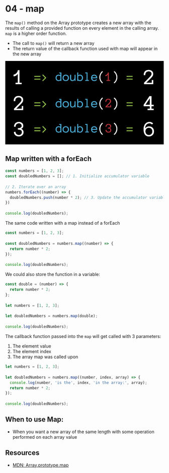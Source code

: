 # 04 - map

The `map()` method on the Array prototype creates a new array with the results of calling a provided function on every element in the calling array. `map` is a higher order function.

* The call to `map()` will return a new array
* The return value of the callback function used with map will appear in the new array

![](./map_diagram.png)

## Map written with a forEach

```js
const numbers = [1, 2, 3];
const doubledNumbers = []; // 1. Initialize accumulator variable

// 2. Iterate over an array
numbers.forEach((number) => {
  doubledNumbers.push(number * 2); // 3. Update the accumulator variable
})

console.log(doubledNumbers);
```

The same code written with a map instead of a forEach

```js
const numbers = [1, 2, 3];

const doubledNumbers = numbers.map((number) => {
  return number * 2;
});

console.log(doubledNumbers);
```

We could also store the function in a variable:

```js
const double = (number) => {
  return number * 2;
};

let numbers = [1, 2, 3];

let doubledNumbers = numbers.map(double);

console.log(doubledNumbers);
```

The callback function passed into the `map` will get called with 3 parameters:

1. The element value
2. The element index
3. The array map was called upon

```js
let numbers = [1, 2, 3];

let doubledNumbers = numbers.map((number, index, array) => {
  console.log(number, 'is the', index, 'in the array:', array);  
  return number * 2;
});

console.log(doubledNumbers);
```

## When to use Map:

* When you want a new array of the same length with some operation performed on each array value

## Resources

* [MDN: Array.prototype.map](https://developer.mozilla.org/en-US/docs/Web/JavaScript/Reference/Global_Objects/Array/map)